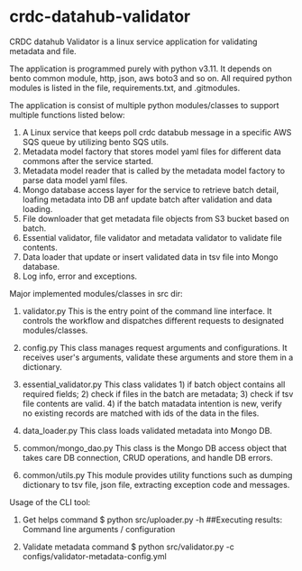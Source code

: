 # crdc-datahub-validator

CRDC datahub Validator is a linux service application for validating metadata and file.

The application is programmed purely with python v3.11.  It depends on bento common module, http, json, aws boto3 and so on. All required python modules is listed in the file, requirements.txt, and .gitmodules.

The application is consist of multiple python modules/classes to support multiple functions listed below:

1) A Linux service that keeps poll crdc databub message in a specific AWS SQS queue by utilizing bento SQS utils.
2) Metadata model factory that stores model yaml files for different data commons after the service started.
3) Metadata model reader that is called by the metadata model factory to parse data model yaml files.
4) Mongo database access layer for the service to retrieve batch detail, loafing metadata into DB anf update batch after validation and data loading.
5) File downloader that get metadata file objects from S3 bucket based on batch.
6) Essential validator, file validator and metadata validator to validate file contents.
7) Data loader that update or insert validated data in tsv file into Mongo database.
8) Log info, error and exceptions.

Major implemented modules/classes in src dir:

1) validator.py
    This is the entry point of the command line interface.  It controls the workflow and dispatches different requests to designated modules/classes.

2) config.py
    This class manages request arguments and configurations.  It receives user's arguments, validate these arguments and store them in a dictionary.

3) essential_validator.py
    This class validates 1) if batch object contains all required fields; 2) check if files in the batch are metadata; 3) check if tsv file contents are valid. 4) if the batch matadata intention is new, verify no existing records are matched with ids of the data in the files.

4) data_loader.py
    This class loads validated metadata into Mongo DB.

5) common/mongo_dao.py
    This class is the Mongo DB access object that takes care DB connection, CRUD operations, and handle DB errors.

6) common/utils.py
    This module provides utility functions such as dumping dictionary to tsv file, json file, extracting exception code and messages.

Usage of the CLI tool:

1) Get helps command
    $ python src/uploader.py -h
    ##Executing results:
    Command line arguments / configuration

2) Validate metadata command
    $ python src/validator.py -c configs/validator-metadata-config.yml

